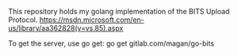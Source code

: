 This repository holds my golang implementation of the BITS Upload Protocol.
https://msdn.microsoft.com/en-us/library/aa362828(v=vs.85).aspx

To get the server, use go get:
    go get gitlab.com/magan/go-bits

